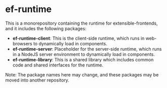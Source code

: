 # ef-runtime

This is a monorepository containing the runtime for extensible-frontends, and it includes the following packages:

* **ef-runtime-client**: This is the client-side runtime, which runs in web-browsers to dynamically load in components.
* **ef-runtime-server**: Placeholder for the server-side runtime, which runs in a NodeJS server environment to dynamically load in components.
* **ef-runtime-library**: This is a shared library which includes common code and shared interfaces for the runtime.

Note: The package names here may change, and these packages may be moved into another repository.
